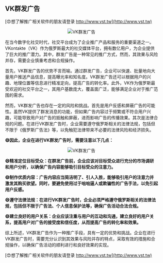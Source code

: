 ## **VK群发广告**

[😍想了解推广相关软件的朋友请登录 http://www.vst.tw](http://www.vst.tw)

 <center><img src="https://vst.tw/MP4/tuiguang/png/4.png" alt="VK群发广告"></center>

在当今数字化社交时代，社交平台成为了企业推广产品和服务的重要渠道之一。VKontakte（VK）作为俄罗斯最大的社交媒体平台，拥有数亿用户，为企业提供了巨大的推广潜力。其中，群发广告是一种常见的推广方式，然而，其效果与风险并存，需要企业慎重考虑和合规操作。

首先，VK群发广告的优势不言而喻。通过群发广告，企业可以快速、批量地向大量用户推送产品信息，提高曝光率和知名度。VK群发广告还可以根据用户的兴趣、地理位置等信息进行精准定向，提高广告的转化率。此外，VK作为俄罗斯最受欢迎的社交平台之一，其用户基数庞大，覆盖面广泛，能够满足企业对于推广范围的需求。

然而，VK群发广告也存在一定的风险和挑战。首先是用户反感和屏蔽广告的可能性。虽然VK提供了群发消息的功能，但如果广告内容过于频繁或不符合用户兴趣，可能导致用户对广告的抵触和屏蔽，进而影响广告的传播效果。其次是法律合规的问题。在进行VK群发广告时，企业需要遵守俄罗斯相关的法律法规，包括但不限于《俄罗斯广告法》等，以免触犯法律带来不必要的法律风险和经济损失。

**😄因此，企业在进行VK群发广告时，需要注意以下几点：**

 <center><img src="https://vst.tw/MP4/tuiguang/png/2.png" alt="VK群发广告"></center>

**😄精准定位目标受众：在群发广告前，企业应该对目标受众进行充分的市场调研和用户分析，以确保广告内容能够吸引目标受众的注意力。**

**😄制作优质内容：广告内容应当简洁明了、引人入胜，能够吸引用户的注意力并激发其购买欲望。同时，要避免使用过于咄咄逼人或欺骗性的广告手法，以免引起用户反感。**

**😄遵守法律法规：在进行VK群发广告时，企业必须严格遵守俄罗斯相关的法律法规，包括但不限于广告法、个人信息保护法等，确保广告活动合法合规。**

**😄建立良好的用户关系：企业应该注重与用户的互动和沟通，建立良好的用户关系，提高用户对广告的接受度和信任度，从而提高广告的转化率和效果。**

综上所述，VK群发广告作为一种推广手段，具有一定的优势和挑战。企业在进行VK群发广告时，需要充分认识到其效果与风险并存的特点，采取有效的措施和合规操作，以确保广告活动的顺利进行和良好效果的实现。

[😍想了解推广相关软件的朋友请登录 http://www.vst.tw](http://www.vst.tw)



